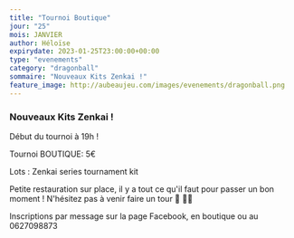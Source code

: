 ```yaml
---
title: "Tournoi Boutique"
jour: "25"
mois: JANVIER
author: Héloïse
expirydate: 2023-01-25T23:00:00+00:00
type: "evenements"
category: "dragonball"
sommaire: "Nouveaux Kits Zenkai !"
feature_image: http://aubeaujeu.com/images/evenements/dragonball.png
---
```

### Nouveaux Kits Zenkai !

Début du tournoi à 19h !

Tournoi BOUTIQUE: 5€

Lots : Zenkai series tournament kit


Petite restauration sur place, il y a tout ce qu'il faut pour passer un bon moment ! N'hésitez pas à venir faire un tour 🥪 🥤🍿


Inscriptions par message sur la page Facebook, en boutique ou au 0627098873
